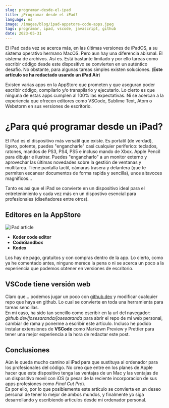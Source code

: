 ```yaml
---
slug: programar-desde-el-ipad
title: ¿Programar desde el iPad?
language: es
image: /images/blog/ipad-appstore-code-apps.jpeg
tags: programar, ipad, vscode, javascript, github
date: 2023-05-31
---
```


El iPad cada vez se acerca más, en las últimas versiones de iPadOS, a su sistema operativo hermano MacOS. Pero aun hay una diferencia abismal. El sistema de archivos. Así es. Está bastante limitado y por ello tareas como escribir código desde este dispositivo se convierten en un auténtico desafio. No obstante, para algunas tareas simples existen soluciones. (**Este artículo se ha redactado usando un iPad Air**)

Existen varias apps en la AppStore que prometen y que aseguran poder escribir código, compilarlo y/o transpilarlo y ejecutarlo. Lo cierto es que ninguna de estas apps cumplen al 100% las expectativas. Ni se acercan a la experiencia que ofrecen editores como VSCode, Sublime Text, Atom o Webstorm en sus versiones de escritorio.

# ¿Para qué programar desde un iPad?

El iPad es el dispositivo más versatil que existe. Es portatil (de verdad), ligero, potente, puedes "engancharle" casi cualquier periferico: teclados, ratones, mandos de PS3, PS4, PS5 e incluso mando de Xbox. Apple Pencil para dibujar e ilustrar. Puedes "engancharlo" a un monitor externo y aprovechar las últimas novedades sobre la gestión de ventanas y multitarea. Tiene pantalla tactil, cámaras trasera y delantera (que te permiten escanear documentos de forma rapida y sencilla), unos altavoces magníficos...

Tanto es así que el iPad se convierte en un dispositivo ideal para el entretenimiento y cada vez más en un dispostivo esencial para profesionales (diseñadores entre otros).

## Editores en la AppStore

![iPad article](/images/blog/ipad-article.jpeg)

- **Koder code editor** 
- **CodeSandbox**
- **Kodex**

Los hay de pago, gratuitos y con compras dentro de la app. Lo cierto, como ya he comentado antes, ninguno merece la pena o ni se acerca un poco a la experiencia que podemos obtener en versiones de escritorio.

## VSCode tiene versión web

Claro que... podemos jugar un poco con [github.dev](github.dev) y modificar cualquier repo que haya en github. Lo cual se convierte en toda una herramienta para tareas sencillas.  
En mi caso, ha sido tan sencillo como escribir en la url del navegador: _github.dev/josesaranda/josesaranda_ para abrir el repo de mi web personal, cambiar de rama y ponerme a escribir este artículo. Incluso he podido instalar extensiones de **VSCode** como Markown Preview y Prettier para tener una mejor experiencia a la hora de redactar este post.

## Conclusiones

Aún le queda mucho camino al iPad para que sustituya al ordenador para los profesionales del código. No creo que entre en los planes de Apple hacer que este dispositivo tenga las ventajas de un Mac y las ventajas de un dispositivo movil con iOS (a pesar de la reciente incorporacion de sus apps profesiones como _Final Cut Pro_).  
Es por ello, por lo que posiblemente este artículo se convierta en un deseo personal de tener lo mejor de ambos mundos, y finalmente yo siga desarrollando y escribiendo articulos desde mi ordenador personal.